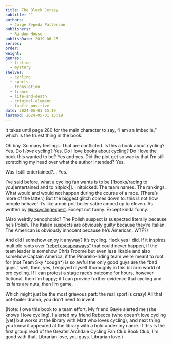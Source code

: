 ```yaml
---
title: The Black Jersey
subtitle: ""
authors:
  - Jorge Zepeda Patterson
publishers:
  - Random House
publishDate: 2019-06-25
series: 
order: 
weight: 
genres:
  - fiction
  - mystery
shelves:
  - cycling
  - sports
  - translation
  - france
  - life-and-death
  - criminal-element
  - fanfic-positive
date: 2024-05-01 15:19
lastmod: 2024-05-01 15:19
---
```

It takes until page 280 for the main character to say, “I am an imbecile,” which is the truest thing in the book.

Oh boy. So many feelings. That are conflicted. Is this a book about cycling? Yes. Do I _love_ cycling? Yes. Do I love books about cycling? Do I love the book this wanted to be? Yes and yes. Did the plot get so wacky that I’m still scratching my head over what the author intended? Yes.

Was I still entertained?… Yes.

I’ve said before, what a cycling fan wants is to be [[books/racing to you|entertained and to nitpick]]. I nitpicked. The team names. The rankings. What would and would not happen during the course of a race. (There’s more of the latter.) But the biggest glitch comes down to: this is not how people behave! It’s like a noir pot-boiler satire amped up to eleven. As written by [@ukcyclingexpert](https://twitter.com/ukcyclingexpert). Except not funny. Except kinda funny.

(Also weirdly xenophobic? The Polish suspect is suspected literally because he’s Polish. The Italian suspects are obviously guilty because they’re Italian. The American is obviously innocent because he’s American. WTF?)

And did I somehow enjoy it anyway? It’s cycling. Heck yes I did. If it inspires multiple rants over [“rebel escapeaways”](https://twitter.com/ukcyclingexpert/status/985502278873436160) that could never happen, if the team leader is somehow Chris Froome but even less likable and also somehow Captain America, if the Pinarello-riding team we’re meant to root for (not Team Sky \*cough\*) is so awful the only good guys are the “bad guys,” well, then, yes, I enjoyed myself thoroughly in this bizarro world of pro cycling. If I can protest a stage race’s outcome for hours, however fictional, then I’m happy; if I can provide further evidence that cycling and its fans are nuts, then I’m game.

Which might just be the most grievous part: the real sport is crazy! All that pot-boiler drama, you don’t need to invent.

(Note: I owe this book to a team effort. My friend Gayle alerted me (she knows I love cycling), I alerted my friend Rebecca (who doesn’t love cycling [yet] but works at the library with Matt who loves cycling), and next thing you know it appeared at the library with a hold under my name. If this is the first group read of the Greater Archdale Cycling Fan Club Book Club, I’m good with that. Librarian love, you guys. Librarian love.)